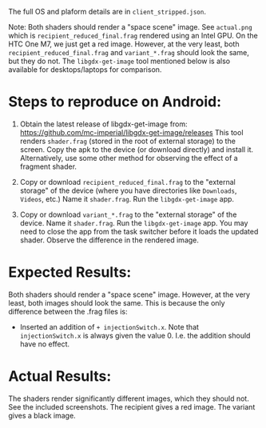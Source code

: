 The full OS and plaform details are in `client_stripped.json`.

Note: Both shaders should render a "space scene" image.
See `actual.png` which is `recipient_reduced_final.frag` rendered using an Intel GPU.
On the HTC One M7, we just get a red image.
However, at the very least, both `recipient_reduced_final.frag`
and `variant_*.frag` should look the same, but they do not.
The `libgdx-get-image` tool mentioned below is also available for desktops/laptops
for comparison.

# Steps to reproduce on Android: 

1. Obtain the latest release of libgdx-get-image from:
   https://github.com/mc-imperial/libgdx-get-image/releases
   This tool renders `shader.frag` (stored in the root of external storage)
   to the screen. Copy the apk to the device (or download directly) and install it. 
   Alternatively, use some other method for observing the effect of a fragment shader.

2. Copy or download `recipient_reduced_final.frag` to the "external storage" of the device
   (where you have directories like `Downloads`, `Videos`, etc.)
   Name it `shader.frag`.
   Run the `libgdx-get-image` app.

3. Copy or download `variant_*.frag` to the "external storage" of the device.
   Name it `shader.frag`.
   Run the `libgdx-get-image` app.
   You may need to close the app from the task switcher before it loads
   the updated shader.
   Observe the difference in the rendered image.

# Expected Results:
Both shaders should render a "space scene" image.
However, at the very least, both images should look the same.
This is because the only difference between the .frag files is:

* Inserted an addition of `+ injectionSwitch.x`. 
Note that `injectionSwitch.x` is always given the value 0. 
I.e. the addition should have no effect.

# Actual Results:
The shaders render significantly different images, which they should not.
See the included screenshots.
The recipient gives a red image. The variant gives a black image.

